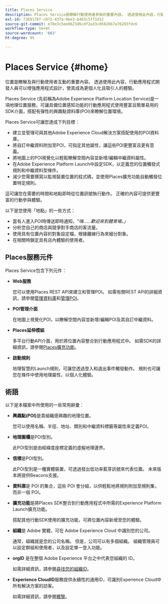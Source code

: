 ```yaml
---
title: Places Service
description: Places Service是瞭解行動使用者參與的重要內容。 透過使用此內容，行動應用程式開發人員可以增強應用程式設計，使其成為更個人化且吸引人的體驗。
exl-id: 7369176f-c072-437a-9ee3-b463c5ff1d12
source-git-commit: e78e3c5ee6623d6cdf2a33c0582667a70283fdc6
workflow-type: tm+mt
source-wordcount: '663'
ht-degree: 9%

---
```


# Places Service {#home}

位置是瞭解及與行動使用者互動的重要內容。 透過使用此內容，行動應用程式開發人員可以增強應用程式設計，使其成為更個人化且吸引人的體驗。

Places Service (先前稱為Adobe Experience Platform Location Service)是一項地理位置服務，可讓具備位置感知功能的行動應用程式使用豐富且簡單易用的SDK介面，搭配有彈性的興趣點資料庫(POI)來瞭解位置環境。

Places Service可讓您達成下列目標：

* 建立並管理可與其他Adobe Experience Cloud解決方案搭配使用的POI資料庫。
* 將自訂中繼資料附加至POI，可指定其他屬性，讓這些POI更豐富且更有意義。
* 將地圖上的POI視覺化以輕鬆瞭解空間內容並新增/編輯中繼資料屬性。
* 在Adobe Experience Platform Launch中設定SDK，以定義您的位置觸發式規則和中繼資料型條件。
* 減少您需要撰寫以監視裝置位置的程式碼，並使用Places擴充功能自動觸發位置特定規則。

這可讓您在需要的時間和地點即時從位置訊號執行動作。 正確的內容可提供更豐富的行動參與體驗。

以下是您使用「地點」的一些方式：

* 當有人進入POI時傳送即時通知，*&quot;嗨……歡迎來到體育場。」*
* 分析您自己的商店與競爭對手商店的客流量。
* 使用具有位置內容的對象設定檔，根據離線行為來細分對象。
* 在相關時鎖定具有店內體驗的使用者。

## Places服務元件

Places Service包含下列元件：

* **Web服務**

  您可以使用Places REST API來建立和管理POI。 如需有關REST API的詳細資訊，請參閱[管理資料庫](/help/web-service-api/api-usage/manage-libraries/manage-libraries.md)和[管理POI](/help/web-service-api/api-usage/manage-pois/manage-pois.md)。

* **POI管理介面**

  在地圖上視覺化POI，以瞭解空間內容並新增/編輯POI及其自訂中繼資料。

* **Places延伸模組**

  多平台行動API介面，用於將位置內容整合到行動應用程式中。 如需SDK的詳細資訊，請參閱[Places擴充功能](/help/places-ext-aep-sdks/places-extension/places-extension.md)。

* **啟動規則**

  地理智慧的Launch規則，可讓您透過登入和退出事件觸發動作。 規則也可讓您在條件中使用地理屬性，以個人化體驗。

## 術語

以下是本檔案中所使用的一些常用辭彙：

* **興趣點(POI)**&#x200B;是貴組織感興趣的地理位置。

  您可以使用名稱、半徑、地址、類別和中繼資料標籤等屬性來定義POI。

* **地理圍欄**&#x200B;是POI型別。

  此POI型別是由經緯度座標定義的虛擬地理邊界。

* **信標**&#x200B;是POI型別。

  此POI型別是一種實體裝置，可透過發出低功率藍芽訊號來代表位置。 未來版本將提供Beacons支援。

* **資料庫**&#x200B;是 POI 的集合，這些 POI 會分組，以供輕鬆地將規則附加至規則集，而非一個 POI。

* **擴充功能**&#x200B;是將Places SDK整合到行動應用程式中所需的Experience Platform Launch擴充功能。

  搭配其他行動SDK使用的擴充功能，可將位置內容新增至您的體驗。

* **組織**&#x200B;是 Adobe 實體，可在 Adobe Experience Cloud 中識別您的公司。

  通常，組織就是您的公司名稱。 但是，公司可以有多個組織。 組織管理員可以設定群組和使用者，以及設定單一登入功能。

* **orgID** 是在整個 Adobe Experience 平台之中代表您組織的 ID。

  如需詳細資訊，請參閱[尋找您的組織ID](https://forums.adobe.com/thread/2339895)。

* **Experience CloudID**&#x200B;服務提供永續性的通用ID，可識別Experience Cloud中所有解決方案的訪客。

  如需詳細資訊，請參閱[概覽](https://experienceleague.adobe.com/docs/id-service/using/intro/overview.html?lang=zh-Hant)。

